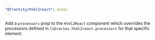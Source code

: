 ```yaml
---
"@frontity/html2react": minor
---
```


Add a `processors` prop to the `Html2React` component which overrides the processors defined in `libraries.html2react.processors` for that specific element.
